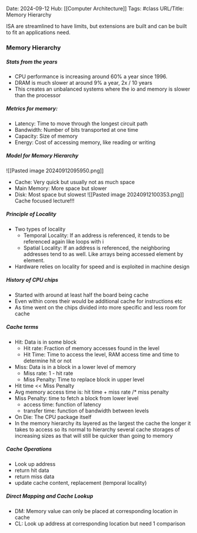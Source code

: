 Date: 2024-09-12
Hub: [[Computer Architecture]]
Tags: #class
URL/Title: Memory Hierarchy

ISA are streamlined to have limits, but extensions are built and can be built to fit an applications need. 

### Memory Hierarchy
##### Stats from the years
- CPU performance is increasing around 60% a year since 1996. 
- DRAM is much slower at around 9% a year, 2x / 10 years
- This creates an unbalanced systems where the io and memory is slower than the processor
##### Metrics for memory:
- Latency: Time to move through the longest circuit path
- Bandwidth: Number of bits transported at one time
- Capacity: Size of memory
- Energy: Cost of accessing memory, like reading or writing

##### Model for Memory Hierarchy
![[Pasted image 20240912095950.png]]
- Cache: Very quick but usually not as much space
- Main Memory: More space but slower
- Disk: Most space but slowest
![[Pasted image 20240912100353.png]]
Cache focused lecture!!!

##### Principle of Locality
- Two types of locality
	- Temporal Locality: If an address is referenced, it tends to be referenced again like loops with i
	- Spatial Locality: If an address is referenced, the neighboring addresses tend to as well. Like arrays being accessed element by element.
- Hardware relies on locality for speed and is exploited in machine design

##### History of CPU chips
- Started with around at least half the board being cache
- Even within cores their would be additional cache for instructions etc
- As time went on the chips divided into more specific and less room for cache

##### Cache terms
- Hit: Data is in some block
	- Hit rate: Fraction of memory accesses found in the level
	- Hit Time: Time to access the level, RAM access time and time to determine hit or not
- Miss: Data is in a block in a lower level of memory
	- Miss rate: 1 - hit rate
	- Miss Penalty: Time to replace block in upper level
- Hit time << Miss Penalty
- Avg memory access time is: hit time + miss rate /* miss penalty
- Miss Penalty: time to fetch a block from lower level
	- access time: function of latency
	- transfer time: function of bandwidth between levels
- On Die: The CPU package itself
- In the memory hierarchy its layered as the largest the cache the longer it takes to access so its normal to hierarchy several cache storages of increasing sizes as that will still be quicker than going to memory

##### Cache Operations
- Look up address
- return hit data
- return miss data
- update cache content, replacement (temporal locality)

##### Direct Mapping and Cache Lookup
- DM: Memory value can only be placed at corresponding location in cache
- CL: Look up address at corresponding location but need 1 comparison